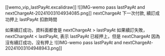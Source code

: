 [[wemo_vip_lastPayAt.excalidraw]]
![[IMG-wemo pass lastPayAt and nextChargeAt-20241003104934085.png]]
nextChargeAt 下一次付款, 續訂成功押上
lastPayAt 扣款時間

如果續訂成功，資料面都會是 nextChargeAt > lastPayAt 
如果續訂失敗，nextChargeAt < lastPayAt, 表示 lastPayAt 已經押上，但是 nextChargeAt 因為沒有續訂成功，沒有押上
![[IMG-wemo pass lastPayAt and nextChargeAt-20241003104948943.png]]
